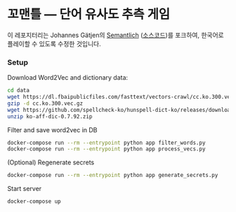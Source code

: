 # 꼬맨틀 — 단어 유사도 추측 게임

이 레포지터리는 Johannes Gätjen의 [Semantlich](http://semantlich.johannesgaetjen.de/)
([소스코드](https://github.com/gaetjen/semantle-de))를 포크하여,
한국어로 플레이할 수 있도록 수정한 것입니다.

### Setup

Download Word2Vec and dictionary data:

```bash
cd data
wget https://dl.fbaipublicfiles.com/fasttext/vectors-crawl/cc.ko.300.vec.gz
gzip -d cc.ko.300.vec.gz
wget https://github.com/spellcheck-ko/hunspell-dict-ko/releases/download/0.7.92/ko-aff-dic-0.7.92.zip
unzip ko-aff-dic-0.7.92.zip
```

Filter and save word2vec in DB

```bash
docker-compose run --rm --entrypoint python app filter_words.py
docker-compose run --rm --entrypoint python app process_vecs.py
```

(Optional) Regenerate secrets

```bash
docker-compose run --rm --entrypoint python app generate_secrets.py
```

Start server

```bash
docker-compose up
```


